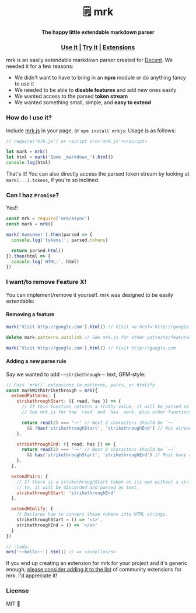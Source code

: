 <h1 align='center'> 🗒️ mrk </h1>

<div align='center'>
  <strong> The happy little extendable markdown parser </strong>
</div>

<div align='center'>
  <h3>
    <a href='https://github.com/heyitsmeuralex/mrk#how-do-i-use-it'>Use it</a>
    |
    <a href='https://heyitsmeuralex.github.io/mrk'>Try it</a>
    |
    <a href='https://github.com/heyitsmeuralex/mrk/wiki'>Extensions</a>
  </h3>
</div>

mrk is an easily extendable markdown parser created for [Decent](https://github.com/towerofnix/decent). We needed it
for a few reasons:

* We didn't want to have to bring in an **npm** module or do anything fancy to use it
* We needed to be able to **disable features** and add new ones easily
* We wanted access to the parsed **token stream**
* We wanted something small, simple, and **easy to extend**

### How do I use it?

Include [mrk.js](mrk.js) in your page, or `npm install mrkjs`:
Usage is as follows:

```js
// require('mrk.js') or <script src='mrk.js'></script>

let mark = mrk()
let html = mark('Some _markdown_').html()
console.log(html)
```

That's it! You can also directly access the parsed token stream by looking at `mark(...).tokens`, if you're so inclined.

### Can I haz `Promise`?

Yes!!

```js
const mrk = require('mrk/async')
const mark = mrk()

mark('Awesome!').then(parsed => {
  console.log('tokens:', parsed.tokens)

  return parsed.html()
}).then(html => {
  console.log('HTML:', html)
})
```

### I want/to remove Feature X!

You can implement/remove it yourself. mrk was designed to be easily extendable:

#### Removing a feature

```js
mark('Visit http://google.com').html() // Visit <a href='http://google.com'>http://google.com</a>

delete mark.patterns.autolink // See mrk.js for other patterns/features you can remove

mark('Visit http://google.com').html() // Visit http://google.com
```

#### Adding a new parse rule

Say we wanted to add `~~strikethrough~~` text, GFM-style:

```js
// Pass `mrk()` extensions to patterns, pairs, or htmlify
const markWithStrikethrough = mrk({
  extendPatterns: {
    strikethroughStart: ({ read, has }) => {
      // If this function returns a truthy value, it will be parsed as a strikethroughStart token
      // See mrk.js for how `read` and `has` work, plus other functions you get access to.

      return read(2) === '~~' // Next 2 characters should be `~~`
        && !has('strikethroughStart', 'strikethroughEnd') // Not already strikethrough!
    },

    strikethroughEnd: ({ read, has }) => {
      return read(2) === '~~' // Next 2 characters should be `~~`
        && has('strikethroughStart', 'strikethroughEnd') // Must have a strikethroughStart before this token
    },
  },

  extendPairs: {
    // If there is a strikethroughStart token on its own without a strikethroughEnd token to be paired
    // to, it will be discarded and parsed as text.
    strikethroughStart: 'strikethroughEnd'
  },

  extendHtmlify: {
    // Declares how to convert these tokens into HTML strings.
    strikethroughStart = () => '<s>',
    strikethroughEnd = () => '</s>'
  }
})

// :tada:
mrk('~~hello~~').html() // => <s>hello</s>
```

If you end up creating an extension for mrk for your project and it's generic enough,
[please consider adding it to the list](https://github.com/heyitsmeuralex/mrk/wiki) of
community extensions for mrk. I'd appreciate it!

### License

MIT :tada:
